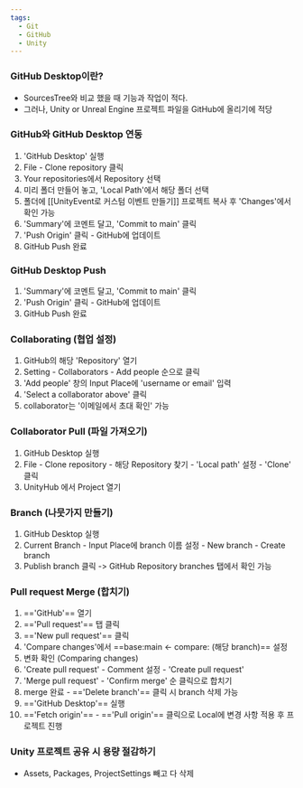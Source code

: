 ```yaml
---
tags:
  - Git
  - GitHub
  - Unity
---
```

### GitHub Desktop이란?
- SourcesTree와 비교 했을 때 기능과 작업이 적다.
- 그러나, Unity or Unreal Engine 프로젝트 파일을 GitHub에 올리기에 적당

### GitHub와 GitHub Desktop 연동
1. 'GitHub Desktop' 실행
2. File - Clone repository 클릭
3. Your repositories에서 Repository 선택
4. 미리 폴더 만들어 놓고,  'Local Path'에서 해당 폴더 선택
5. 폴더에 [[UnityEvent로 커스텀 이벤트 만들기]] 프로젝트 복사 후 'Changes'에서 확인 가능
6. 'Summary'에 코멘트 달고, 'Commit to main' 클릭
7. 'Push Origin' 클릭 - GitHub에 업데이트
8. GitHub Push 완료

### GitHub Desktop Push
1. 'Summary'에 코멘트 달고, 'Commit to main' 클릭
2. 'Push Origin' 클릭 - GitHub에 업데이트
3. GitHub Push 완료

### Collaborating (협업 설정)
1. GitHub의 해당 'Repository' 열기
2. Setting -  Collaborators - Add people 순으로 클릭
3. 'Add people' 창의 Input Place에 'username or email' 입력
4. 'Select a collaborator above' 클릭
5. collaborator는 '이메일에서 초대 확인' 가능
### Collaborator Pull (파일 가져오기)
1. GitHub Desktop 실행
2. File - Clone repository - 해당 Repository 찾기 - 'Local path' 설정 - 'Clone' 클릭
3. UnityHub 에서 Project 열기
### Branch (나뭇가지 만들기)
1. GitHub Desktop 실행
2. Current Branch - Input Place에 branch 이름 설정 - New branch - Create branch
3. Publish branch 클릭 -> GitHub Repository branches 탭에서 확인 가능
### Pull request Merge (합치기)
1. =='GitHub'== 열기
2. =='Pull request'== 탭 클릭
3. =='New pull request'== 클릭
4. 'Compare  changes'에서 ==base:main <- compare: (해당 branch)== 설정
5. 변화 확인 (Comparing changes)
6. 'Create pull request' - Comment 설정 - 'Create pull request'
7. 'Merge pull request' - 'Confirm merge' 순 클릭으로 합치기
8. merge 완료 - =='Delete branch'== 클릭 시 branch 삭제 가능
9. =='GitHub Desktop'== 실행
10. =='Fetch origin'== - =='Pull origin'== 클릭으로 Local에 변경 사항 적용 후 프로젝트 진행

### Unity 프로젝트 공유 시 용량 절감하기
- Assets, Packages, ProjectSettings 빼고 다 삭제 